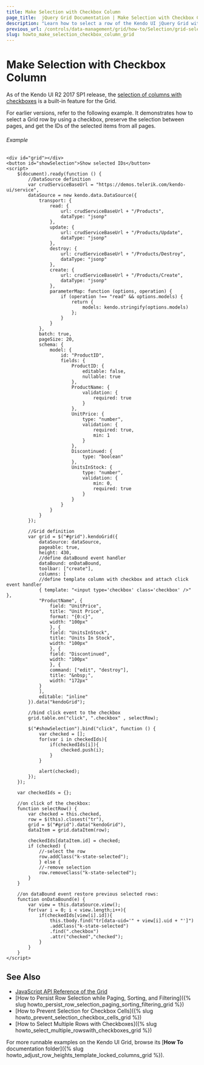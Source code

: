 ```yaml
---
title: Make Selection with Checkbox Column
page_title:  jQuery Grid Documentation | Make Selection with Checkbox Column | Kendo UI
description: "Learn how to select a row of the Kendo UI jQuery Grid with a checkbox column, preserve the selection and get the IDs of all selected items."
previous_url: /controls/data-management/grid/how-to/Selection/grid-selection-checkbox
slug: howto_make_selection_checkbox_column_grid
---
```


# Make Selection with Checkbox Column

As of the Kendo UI R2 2017 SP1 release, the [selection of columns with checkboxes](http://docs.telerik.com/kendo-ui/api/javascript/ui/grid/configuration/columns.selectable) is a built-in feature for
the Grid.

For earlier versions, refer to the following example. It demonstrates how to select a Grid row by using a checkbox, preserve the selection between pages, and get the IDs of the selected items from all pages.

###### Example

```dojo
<div id="grid"></div>
<button id="showSelection">Show selected IDs</button>
<script>
    $(document).ready(function () {
        //DataSource definition
        var crudServiceBaseUrl = "https://demos.telerik.com/kendo-ui/service",
        dataSource = new kendo.data.DataSource({
            transport: {
                read: {
                    url: crudServiceBaseUrl + "/Products",
                    dataType: "jsonp"
                },
                update: {
                    url: crudServiceBaseUrl + "/Products/Update",
                    dataType: "jsonp"
                },
                destroy: {
                    url: crudServiceBaseUrl + "/Products/Destroy",
                    dataType: "jsonp"
                },
                create: {
                    url: crudServiceBaseUrl + "/Products/Create",
                    dataType: "jsonp"
                },
                parameterMap: function (options, operation) {
                    if (operation !== "read" && options.models) {
                        return {
                            models: kendo.stringify(options.models)
                        };
                    }
                }
            },
            batch: true,
            pageSize: 20,
            schema: {
                model: {
                    id: "ProductID",
                    fields: {
                        ProductID: {
                            editable: false,
                            nullable: true
                        },
                        ProductName: {
                            validation: {
                                required: true
                            }
                        },
                        UnitPrice: {
                            type: "number",
                            validation: {
                                required: true,
                                min: 1
                            }
                        },
                        Discontinued: {
                            type: "boolean"
                        },
                        UnitsInStock: {
                            type: "number",
                            validation: {
                                min: 0,
                                required: true
                            }
                        }
                    }
                }
            }
        });

        //Grid definition
        var grid = $("#grid").kendoGrid({
            dataSource: dataSource,
            pageable: true,
            height: 430,
            //define dataBound event handler
            dataBound: onDataBound,
            toolbar: ["create"],
            columns: [
            //define template column with checkbox and attach click event handler
            { template: "<input type='checkbox' class='checkbox' />" },
            "ProductName", {
                field: "UnitPrice",
                title: "Unit Price",
                format: "{0:c}",
                width: "100px"
                }, {
                field: "UnitsInStock",
                title: "Units In Stock",
                width: "100px"
                }, {
                field: "Discontinued",
                width: "100px"
                }, {
                command: ["edit", "destroy"],
                title: "&nbsp;",
                width: "172px"
            }
            ],
            editable: "inline"
        }).data("kendoGrid");

        //bind click event to the checkbox
        grid.table.on("click", ".checkbox" , selectRow);

        $("#showSelection").bind("click", function () {
            var checked = [];
            for(var i in checkedIds){
                if(checkedIds[i]){
                    checked.push(i);
                }
            }

            alert(checked);
        });
    });

    var checkedIds = {};

    //on click of the checkbox:
    function selectRow() {
        var checked = this.checked,
        row = $(this).closest("tr"),
        grid = $("#grid").data("kendoGrid"),
        dataItem = grid.dataItem(row);

        checkedIds[dataItem.id] = checked;
        if (checked) {
            //-select the row
            row.addClass("k-state-selected");
            } else {
            //-remove selection
            row.removeClass("k-state-selected");
        }
    }

    //on dataBound event restore previous selected rows:
    function onDataBound(e) {
        var view = this.dataSource.view();
        for(var i = 0; i < view.length;i++){
            if(checkedIds[view[i].id]){
                this.tbody.find("tr[data-uid='" + view[i].uid + "']")
                .addClass("k-state-selected")
                .find(".checkbox")
                .attr("checked","checked");
            }
        }
    }
</script>
```

## See Also

* [JavaScript API Reference of the Grid](/api/javascript/ui/grid)
* [How to Persist Row Selection while Paging, Sorting, and Filtering]({% slug howto_persist_row_selection_paging_sorting_filtering_grid %})
* [How to Prevent Selection for Checkbox Cells]({% slug howto_prevent_selection_checkbox_cells_grid %})
* [How to Select Multiple Rows with Checkboxes]({% slug howto_select_multiple_rowswith_checkboxes_grid %})

For more runnable examples on the Kendo UI Grid, browse its [**How To** documentation folder]({% slug howto_adjust_row_heights_template_locked_columns_grid %}).
